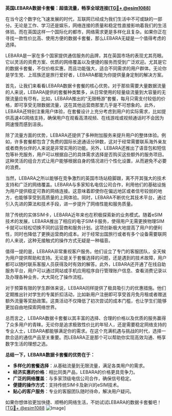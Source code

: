 **英国LEBARA数据卡套餐：超值流量，畅享全球连接[[TG💪+ @esim1088](https://t.me/s/esim1088)]**

在当今这个数字化飞速发展的时代，互联网已经成为我们生活中不可或缺的一部分。无论是工作、学习还是娱乐，网络连接的质量和稳定性直接影响着我们的生活体验。而在英国这样一个国际化的都市，网络需求更是多样化且复杂。如果你正在寻找一款性价比高、使用方便的数据卡套餐，那么LEBARA无疑是一个值得考虑的选择。

LEBARA是一家在多个国家提供通信服务的品牌，其在英国市场的表现尤其亮眼。它以灵活的资费方案、优质的网络覆盖以及便捷的服务而受到广泛欢迎。尤其是它的数据卡套餐，不仅价格实惠，而且功能强大，适合不同需求的用户群体。无论你是学生党、上班族还是旅行爱好者，LEBARA都能为你提供量身定制的解决方案。

首先，让我们来看看LEBARA数据卡套餐的核心优势。对于那些需要大量数据流量的人来说，LEBARA提供的套餐种类繁多，从日常使用的轻量级流量到大容量的无限流量应有尽有。比如，LEBARA推出的“无限畅游”套餐，每月只需支付较低的价格，即可享受无限数据流量，这在其他运营商那里几乎是不可想象的。此外，LEBARA还特别注重用户体验，在套餐设计上充分考虑到用户的实际需求，比如提供高速4G网络支持，确保用户在观看高清视频、在线游戏或视频通话时不会因为网速慢而感到沮丧。

除了流量方面的优势，LEBARA还提供了多种附加服务来提升用户的整体体验。例如，许多套餐都包含了免费的国际长途通话分钟数，这对于经常需要联系海外亲友或者商务伙伴的人来说是非常实用的功能。另外，LEBARA还推出了语音包和短信包等补充服务，用户可以根据自己的具体需求选择是否购买这些额外的服务项目。这种灵活的组合方式让用户能够根据自身的情况进行个性化设置，从而避免不必要的浪费。

当然，LEBARA之所以能够在竞争激烈的英国市场站稳脚跟，离不开其强大的技术支持和广泛的网络覆盖。LEBARA与多家知名电信公司合作，利用他们的基础设施为用户提供稳定可靠的网络连接。这意味着即使你在偏远地区或者信号较弱的地方，也能够享受到高质量的上网体验。同时，LEBARA不断优化其技术平台，通过引入先进的算法和技术手段，进一步提升了网络性能和服务质量。

除了传统的实体SIM卡，LEBARA近年来也在积极探索新的业务模式。随着eSIM技术的发展，LEBARA推出了相应的电子SIM卡服务，使得用户无需更换物理SIM卡就可以轻松切换不同的运营商和服务计划。这项创新极大地提高了用户的便利性，同时也降低了更换运营商的成本。对于经常出国旅行或者有多个设备需要联网的人来说，这种无接触式的操作方式无疑是一种福音。

值得一提的是，LEBARA非常重视客户服务。他们设立了专门的客服团队，全天候为用户提供帮助和支持。无论是关于套餐选择的问题，还是遇到的技术故障，用户都可以随时联系客服人员获得及时有效的解答。此外，LEBARA还开通了在线自助服务平台，用户可以通过网站或手机应用程序自行管理账户信息、查看消费记录以及办理各种业务，大大简化了操作流程。

对于预算有限的学生群体来说，LEBARA同样提供了极具吸引力的优惠措施。他们定期推出针对学生的专属折扣活动，比如新用户注册即可享受首月免月租或者赠送额外流量等奖励政策。这类活动不仅降低了初次尝试的成本门槛，也让学生们能够更加自由地探索网络世界。

总而言之，LEBARA数据卡套餐以其丰富的选择、合理的价格以及优质的服务赢得了众多用户的青睐。无论你是追求极致性价比的年轻人，还是需要稳定网络支持的专业人士，LEBARA都能够满足你的需求。在这个充满机遇与挑战的时代，选择一款合适的通信产品至关重要。而LEBARA正是那个可以帮助你实现高效沟通、畅享数字生活的理想之选。

**总结一下，LEBARA数据卡套餐的优势在于：**

- **多样化的套餐选择**：从基础流量到无限流量，满足各类用户的需求。
- **经济实惠的价格**：相比同类产品，LEBARA的价格更具竞争力。
- **广泛的网络覆盖**：与多家顶级电信公司合作，确保信号稳定。
- **便捷的操作方式**：支持传统SIM卡及新兴的eSIM技术。
- **贴心的客户服务**：专业的客服团队随时待命，解决用户疑问。

如果你想体验更加快捷、顺畅的网络生活，不妨试试LEBARA的数据卡套餐吧！[[TG💪+ @esim1088](https://t.me/s/esim1088) ![Image](https://i.postimg.cc/4NQfJmqS/Snipaste-2025-05-13-00-14-12.png)]